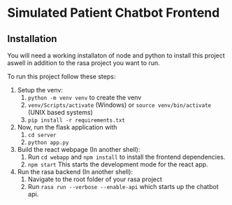 # Simulated Patient Chatbot Frontend

## Installation

You will need a working installaton of node and python to install this project aswell in addition to the rasa project you want to run.

To run this project follow these steps:
1. Setup the venv:
    1. ``python -m venv venv`` to create the venv
    1. ``venv/Scripts/activate`` (Windows) or ``source venv/bin/activate`` (UNIX based systems)
    1. ``pip install -r requirements.txt``
1. Now, run the flask application with 
    1. ``cd server``
    1. ``python app.py`` 
1. Build the react webpage (In another shell): 
    1. Run ``cd webapp`` and ``npm install`` to install the frontend dependencies.
    1. ``npm start`` This starts the development mode for the react app.
1. Run the rasa backend (In another shell):
    1. Navigate to the root folder of your rasa project 
    1. Run ``rasa run --verbose --enable-api`` which starts up the chatbot api. 
